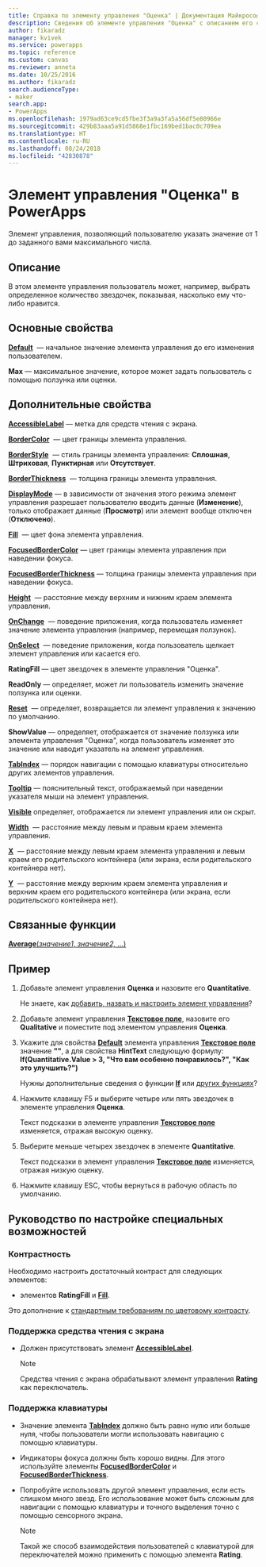 ```yaml
---
title: Справка по элементу управления "Оценка" | Документация Майкрософт
description: Сведения об элементе управления "Оценка" с описанием его свойств и примерами
author: fikaradz
manager: kvivek
ms.service: powerapps
ms.topic: reference
ms.custom: canvas
ms.reviewer: anneta
ms.date: 10/25/2016
ms.author: fikaradz
search.audienceType:
- maker
search.app:
- PowerApps
ms.openlocfilehash: 1979ad63ce9cd5fbe3f3a9a3fa5a56df5e80966e
ms.sourcegitcommit: 429b83aaa5a91d5868e1fbc169bed1bac0c709ea
ms.translationtype: HT
ms.contentlocale: ru-RU
ms.lasthandoff: 08/24/2018
ms.locfileid: "42830878"
---
```

# <a name="rating-control-in-powerapps"></a>Элемент управления "Оценка" в PowerApps
Элемент управления, позволяющий пользователю указать значение от 1 до заданного вами максимального числа.

## <a name="description"></a>Описание
В этом элементе управления пользователь может, например, выбрать определенное количество звездочек, показывая, насколько ему что-либо нравится.

## <a name="key-properties"></a>Основные свойства
**[Default](properties-core.md)**  — начальное значение элемента управления до его изменения пользователем.

**Max** — максимальное значение, которое может задать пользователь с помощью ползунка или оценки.

## <a name="additional-properties"></a>Дополнительные свойства
**[AccessibleLabel](properties-accessibility.md)** — метка для средств чтения с экрана.

**[BorderColor](properties-color-border.md)**  — цвет границы элемента управления.

**[BorderStyle](properties-color-border.md)**  — стиль границы элемента управления: **Сплошная**, **Штриховая**, **Пунктирная** или **Отсутствует**.

**[BorderThickness](properties-color-border.md)**  — толщина границы элемента управления.

**[DisplayMode](properties-core.md)** — в зависимости от значения этого режима элемент управления разрешает пользователю вводить данные (**Изменение**), только отображает данные (**Просмотр**) или элемент вообще отключен (**Отключено**).

**[Fill](properties-color-border.md)**  — цвет фона элемента управления.

**[FocusedBorderColor](properties-color-border.md)** — цвет границы элемента управления при наведении фокуса.

**[FocusedBorderThickness](properties-color-border.md)** — толщина границы элемента управления при наведении фокуса.

**[Height](properties-size-location.md)**  — расстояние между верхним и нижним краем элемента управления.

**[OnChange](properties-core.md)**  — поведение приложения, когда пользователь изменяет значение элемента управления (например, перемещая ползунок).

**[OnSelect](properties-core.md)**  — поведение приложения, когда пользователь щелкает элемент управления или касается его.

**RatingFill** — цвет звездочек в элементе управления "Оценка".

**ReadOnly** — определяет, может ли пользователь изменить значение ползунка или оценки.

**[Reset](properties-core.md)**  — определяет, возвращается ли элемент управления к значению по умолчанию.

**ShowValue** — определяет, отображается от значение ползунка или элемента управления "Оценка", когда пользователь изменяет это значение или наводит указатель на элемент управления.

**[TabIndex](properties-accessibility.md)** — порядок навигации с помощью клавиатуры относительно других элементов управления.

**[Tooltip](properties-core.md)** — пояснительный текст, отображаемый при наведении указателя мыши на элемент управления.

**[Visible](properties-core.md)** определяет, отображается ли элемент управления или он скрыт.

**[Width](properties-size-location.md)**  — расстояние между левым и правым краем элемента управления.

**[X](properties-size-location.md)**  — расстояние между левым краем элемента управления и левым краем его родительского контейнера (или экрана, если родительского контейнера нет).

**[Y](properties-size-location.md)**  — расстояние между верхним краем элемента управления и верхним краем его родительского контейнера (или экрана, если родительского контейнера нет).

## <a name="related-functions"></a>Связанные функции
[**Average**(*значение1*, *значение2,* ...)](../functions/function-aggregates.md)

## <a name="example"></a>Пример
1. Добавьте элемент управления **Оценка** и назовите его **Quantitative**.
   
    Не знаете, как [добавить, назвать и настроить элемент управления](../add-configure-controls.md)?
2. Добавьте элемент управления **[Текстовое поле](control-text-input.md)**, назовите его **Qualitative** и поместите под элементом управления **Оценка**.
3. Укажите для свойства **[Default](properties-core.md)** элемента управления **[Текстовое поле](control-text-input.md)** значение **""**, а для свойства **HintText** следующую формулу:
   <br>**If(Quantitative.Value > 3, "Что вам особенно понравилось?", "Как это улучшить?")**
   
    Нужны дополнительные сведения о функции **[If](../functions/function-if.md)** или [других функциях](../formula-reference.md)?
4. Нажмите клавишу F5 и выберите четыре или пять звездочек в элементе управления **Оценка**.
   
    Текст подсказки в элементе управления **[Текстовое поле](control-text-input.md)** изменяется, отражая высокую оценку.
5. Выберите меньше четырех звездочек в элементе **Quantitative**.
   
    Текст подсказки в элемент управления **[Текстовое поле](control-text-input.md)** изменяется, отражая низкую оценку.
6. Нажмите клавишу ESC, чтобы вернуться в рабочую область по умолчанию.


## <a name="accessibility-guidelines"></a>Руководство по настройке специальных возможностей
### <a name="color-contrast"></a>Контрастность
Необходимо настроить достаточный контраст для следующих элементов:
* элементов **RatingFill** и **[Fill](properties-color-border.md)**.

Это дополнение к [стандартным требованиям по цветовому контрасту](../accessible-apps-color.md).

### <a name="screen-reader-support"></a>Поддержка средства чтения с экрана
* Должен присутствовать элемент **[AccessibleLabel](properties-accessibility.md)**.

    > [!NOTE]
  > Средства чтения с экрана обрабатывают элемент управления **Rating** как переключатель.

### <a name="keyboard-support"></a>Поддержка клавиатуры
* Значение элемента **[TabIndex](properties-accessibility.md)** должно быть равно нулю или больше нуля, чтобы пользователи могли использовать навигацию с помощью клавиатуры.
* Индикаторы фокуса должны быть хорошо видны. Для этого используйте элементы **[FocusedBorderColor](properties-color-border.md)** и **[FocusedBorderThickness](properties-color-border.md)**.
* Попробуйте использовать другой элемент управления, если есть слишком много звезд. Его использование может быть сложным для навигации с помощью клавиатуры и точного выделения точно с помощью сенсорного экрана.

    > [!NOTE]
  > Такой же способ взаимодействия пользователей с клавиатурой для переключателей можно применить с помощью элемента **Rating**.
